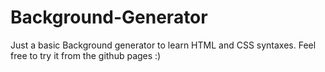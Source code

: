 # Background-Generator
Just a basic Background generator to learn HTML and CSS syntaxes. Feel free to try it from the github pages :)
